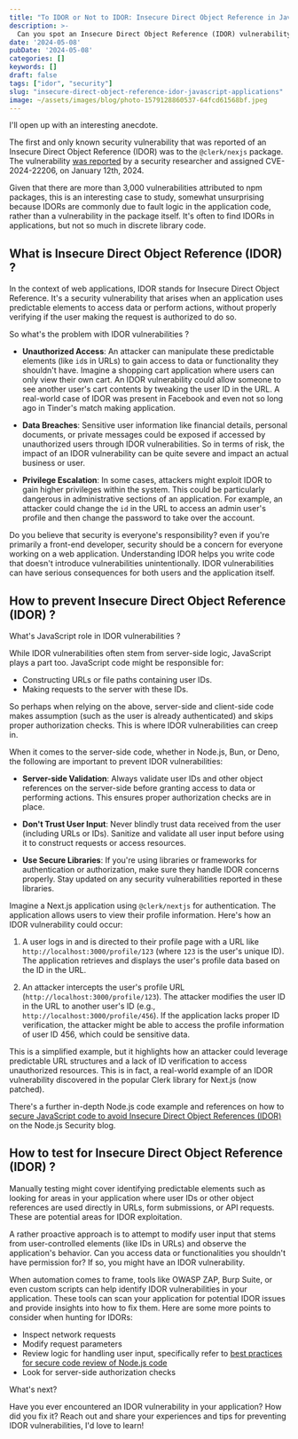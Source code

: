 ```yaml
---
title: "To IDOR or Not to IDOR: Insecure Direct Object Reference in JavaScript Applications Explained"
description: >-
  Can you spot an Insecure Direct Object Reference (IDOR) vulnerability in your JavaScript application? Learn what IDOR is, how it can be exploited, and how to prevent it in your code.
date: '2024-05-08'
pubDate: '2024-05-08'
categories: []
keywords: []
draft: false
tags: ["idor", "security"]
slug: "insecure-direct-object-reference-idor-javascript-applications"
image: ~/assets/images/blog/photo-1579128860537-64fcd61568bf.jpeg
---
```


I'll open up with an interesting anecdote.

The first and only known security vulnerability that was reported of an Insecure Direct Object Reference (IDOR) was to the `@clerk/nexjs` package. The vulnerability [was reported](https://github.com/advisories/GHSA-q6w5-jg5q-47vg) by a security researcher and assigned CVE-2024-22206, on January 12th, 2024.

Given that there are more than 3,000 vulnerabilities attributed to npm packages, this is an interesting case to study, somewhat unsurprising because IDORs are commonly due to fault logic in the application code, rather than a vulnerability in the package itself. It's often to find IDORs in applications, but not so much in discrete library code.

## What is Insecure Direct Object Reference (IDOR) ?

In the context of web applications, IDOR stands for Insecure Direct Object Reference. It's a security vulnerability that arises when an application uses predictable elements to access data or perform actions, without properly verifying if the user making the request is authorized to do so.

So what's the problem with IDOR vulnerabilities ?

- **Unauthorized Access**: An attacker can manipulate these predictable elements (like `id`s in URLs) to gain access to data or functionality they shouldn't have. Imagine a shopping cart application where users can only view their own cart. An IDOR vulnerability could allow someone to see another user's cart contents by tweaking the user ID in the URL. A real-world case of IDOR was present in Facebook and even not so long ago in Tinder's match making application.
  
- **Data Breaches**: Sensitive user information like financial details, personal documents, or private messages could be exposed if accessed by unauthorized users through IDOR vulnerabilities. So in terms of risk, the impact of an IDOR vulnerability can be quite severe and impact an actual business or user.
  
- **Privilege Escalation**: In some cases, attackers might exploit IDOR to gain higher privileges within the system. This could be particularly dangerous in administrative sections of an application. For example, an attacker could change the `id` in the URL to access an admin user's profile and then change the password to take over the account.

Do you believe that security is everyone's responsibility? even if you're primarily a front-end developer, security should be a concern for everyone working on a web application. Understanding IDOR helps you write code that doesn't introduce vulnerabilities unintentionally. IDOR vulnerabilities can have serious consequences for both users and the application itself.

## How to prevent Insecure Direct Object Reference (IDOR) ?

What's JavaScript role in IDOR vulnerabilities ?

While IDOR vulnerabilities often stem from server-side logic, JavaScript plays a part too. JavaScript code might be responsible for:
- Constructing URLs or file paths containing user IDs.
- Making requests to the server with these IDs.

So perhaps when relying on the above, server-side and client-side code makes assumption (such as the user is already authenticated) and skips proper authorization checks. This is where IDOR vulnerabilities can creep in.

When it comes to the server-side code, whether in Node.js, Bun, or Deno, the following are important to prevent IDOR vulnerabilities:

- **Server-side Validation**: Always validate user IDs and other object references on the server-side before granting access to data or performing actions. This ensures proper authorization checks are in place.
  
- **Don't Trust User Input**: Never blindly trust data received from the user (including URLs or IDs). Sanitize and validate all user input before using it to construct requests or access resources.
  
- **Use Secure Libraries**: If you're using libraries or frameworks for authentication or authorization, make sure they handle IDOR concerns properly. Stay updated on any security vulnerabilities reported in these libraries.

Imagine a Next.js application using `@clerk/nextjs` for authentication. The application allows users to view their profile information. Here's how an IDOR vulnerability could occur:

1. A user logs in and is directed to their profile page with a URL like `http://localhost:3000/profile/123` (where `123` is the user's unique ID). The application retrieves and displays the user's profile data based on the ID in the URL.

2. An attacker intercepts the user's profile URL (`http://localhost:3000/profile/123`). The attacker modifies the user ID in the URL to another user's ID (e.g., `http://localhost:3000/profile/456`). If the application lacks proper ID verification, the attacker might be able to access the profile information of user ID 456, which could be sensitive data.
   
This is a simplified example, but it highlights how an attacker could leverage predictable URL structures and a lack of ID verification to access unauthorized resources. This is in fact, a real-world example of an IDOR vulnerability discovered in the popular Clerk library for Next.js (now patched).

There's a further in-depth Node.js code example and references on how to [secure JavaScript code to avoid Insecure Direct Object References (IDOR)](https://www.nodejs-security.com/blog/secure-javascript-coding-to-avoid-insecure-direct-object-references-idor) on the Node.js Security blog.

## How to test for Insecure Direct Object Reference (IDOR) ?

Manually testing might cover identifying predictable elements such as looking for areas in your application where user IDs or other object references are used directly in URLs, form submissions, or API requests. These are potential areas for IDOR exploitation.

A rather proactive approach is to attempt to modify user input that stems from user-controlled elements (like IDs in URLs) and observe the application's behavior. Can you access data or functionalities you shouldn't have permission for? If so, you might have an IDOR vulnerability.

When automation comes to frame, tools like OWASP ZAP, Burp Suite, or even custom scripts can help identify IDOR vulnerabilities in your application. These tools can scan your application for potential IDOR issues and provide insights into how to fix them. Here are some more points to consider when hunting for IDORs:

- Inspect network requests
- Modify request parameters
- Review logic for handling user input, specifically refer to [best practices for secure code review of Node.js code](https://www.nodejs-security.com/blog/ten-best-practices-for-secure-code-review-of-nodejs-code)
- Look for server-side authorization checks
  
What's next?

Have you ever encountered an IDOR vulnerability in your application? How did you fix it? Reach out and share your experiences and tips for preventing IDOR vulnerabilities, I'd love to learn!